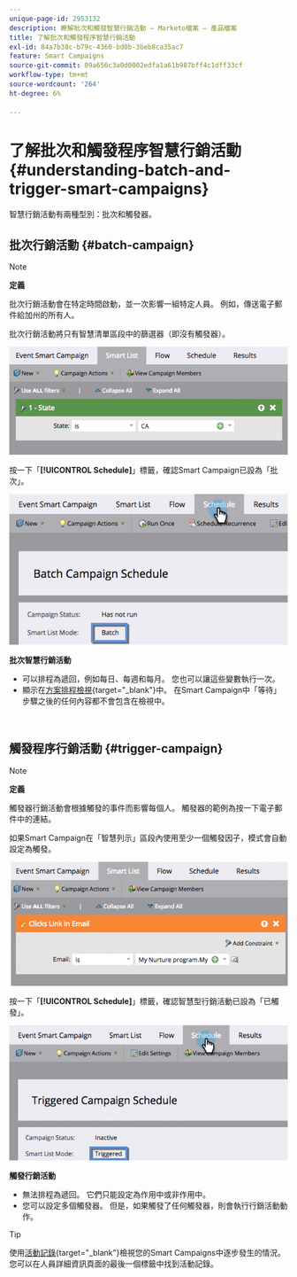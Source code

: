 ```yaml
---
unique-page-id: 2953132
description: 瞭解批次和觸發智慧行銷活動 — Marketo檔案 — 產品檔案
title: 了解批次和觸發程序智慧行銷活動
exl-id: 84a7b38c-b79c-4360-bd0b-3beb8ca35ac7
feature: Smart Campaigns
source-git-commit: 09a656c3a0d0002edfa1a61b987bff4c1dff33cf
workflow-type: tm+mt
source-wordcount: '264'
ht-degree: 6%

---
```


# 了解批次和觸發程序智慧行銷活動 {#understanding-batch-and-trigger-smart-campaigns}

智慧行銷活動有兩種型別：批次和觸發器。

## 批次行銷活動 {#batch-campaign}

>[!NOTE]
>
>**定義**
>
>批次行銷活動會在特定時間啟動，並一次影響一組特定人員。 例如，傳送電子郵件給加州的所有人。

批次行銷活動將只有智慧清單區段中的篩選器（即沒有觸發器）。

![](assets/understanding-batch-and-trigger-smart-campaigns-1.png)

按一下「**[!UICONTROL Schedule]**」標籤，確認Smart Campaign已設為「批次」。

![](assets/understanding-batch-and-trigger-smart-campaigns-2.png)

**批次智慧行銷活動**

* 可以排程為遞回，例如每日、每週和每月。 您也可以讓這些變數執行一次。
* 顯示在[方案排程檢視](/help/marketo/product-docs/core-marketo-concepts/programs/program-schedule-view/navigating-the-program-schedule-view.md){target="_blank"}中。 在Smart Campaign中「等待」步驟之後的任何內容都不會包含在檢視中。

<br>

## 觸發程序行銷活動 {#trigger-campaign}

>[!NOTE]
>
>**定義**
>
>觸發器行銷活動會根據觸發的事件而影響每個人。 觸發器的範例為按一下電子郵件中的連結。

如果Smart Campaign在「智慧列示」區段內使用至少一個觸發因子，模式會自動設定為觸發。

![](assets/understanding-batch-and-trigger-smart-campaigns-3.png)

按一下「**[!UICONTROL Schedule]**」標籤，確認智慧型行銷活動已設為「已觸發」。

![](assets/understanding-batch-and-trigger-smart-campaigns-4.png)

**觸發行銷活動**

* 無法排程為遞回。 它們只能設定為作用中或非作用中。
* 您可以設定多個觸發器。 但是，如果觸發了任何觸發器，則會執行行銷活動動作。

>[!TIP]
>
>使用[活動記錄](/help/marketo/product-docs/core-marketo-concepts/smart-lists-and-static-lists/managing-people-in-smart-lists/locate-the-activity-log-for-a-person.md){target="_blank"}檢視您的Smart Campaigns中逐步發生的情況。 您可以在人員詳細資訊頁面的最後一個標籤中找到活動記錄。
